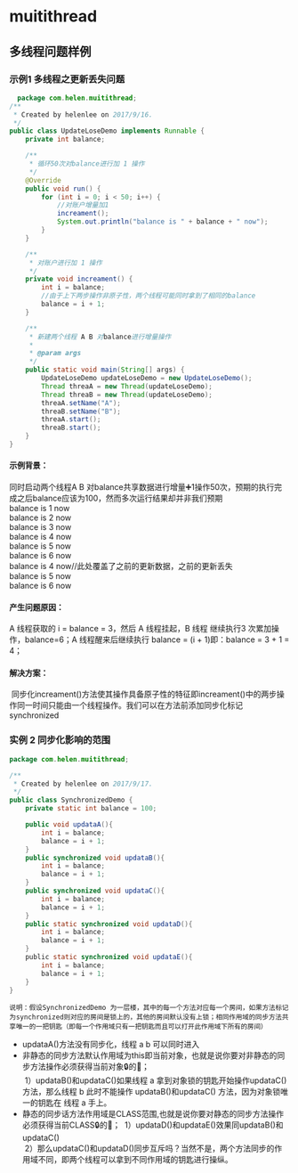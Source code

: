 # muitithread
## 多线程问题样例
### 示例1 多线程之更新丢失问题
```Java
  package com.helen.muitithread;
/**
 * Created by helenlee on 2017/9/16.
 */
public class UpdateLoseDemo implements Runnable {
    private int balance;

    /**
     * 循环50次对balance进行加 1 操作
     */
    @Override
    public void run() {
        for (int i = 0; i < 50; i++) {
            //对账户增量加1
            increament();
            System.out.println("balance is " + balance + " now");
        }
    }

    /**
     * 对账户进行加 1 操作
     */
    private void increament() {
        int i = balance;
        //由于上下两步操作非原子性，两个线程可能同时拿到了相同的balance
        balance = i + 1;
    }

    /**
     * 新建两个线程 A B 对balance进行增量操作
     *
     * @param args
     */
    public static void main(String[] args) {
        UpdateLoseDemo updateLoseDemo = new UpdateLoseDemo();
        Thread threaA = new Thread(updateLoseDemo);
        Thread threaB = new Thread(updateLoseDemo);
        threaA.setName("A");
        threaB.setName("B");
        threaA.start();
        threaB.start();
    }
}
```
#### 示例背景：
  同时启动两个线程A B 对balance共享数据进行增量➕1操作50次，预期的执行完成之后balance应该为100，然而多次运行结果却并非我们预期<br>
    balance is 1 now<br>
    balance is 2 now<br>
    balance is 3 now<br>
    balance is 4 now<br>
    balance is 5 now<br>
    balance is 6 now<br>
    balance is 4 now//此处覆盖了之前的更新数据，之前的更新丢失<br>
    balance is 5 now<br>
    balance is 6 now<br>
#### 产生问题原因：
  A 线程获取的 i = balance = 3，然后 A 线程挂起，B 线程 继续执行3 次累加操作，balance=6；A 线程醒来后继续执行 balance = (i + 1)即：balance = 3 + 1 = 4；<br>
#### 解决方案：
  同步化increament()方法使其操作具备原子性的特征即increament()中的两步操作同一时间只能由一个线程操作。我们可以在方法前添加同步化标记 synchronized 
### 实例 2 同步化影响的范围
```Java
package com.helen.muitithread;

/**
 * Created by helenlee on 2017/9/17.
 */
public class SynchronizedDemo {
    private static int balance = 100;

    public void updataA(){
        int i = balance;
        balance = i + 1;
    }
    public synchronized void updataB(){
        int i = balance;
        balance = i + 1;
    }
    public synchronized void updataC(){
        int i = balance;
        balance = i + 1;
    }
    public static synchronized void updataD(){
        int i = balance;
        balance = i + 1;
    }
    public static synchronized void updataE(){
        int i = balance;
        balance = i + 1;
    }
}
```
`说明：假设SynchronizedDemo 为一层楼，其中的每一个方法对应每一个房间，如果方法标记为synchronized则对应的房间是锁上的，其他的房间默认没有上锁；相同作用域的同步方法共享唯一的一把钥匙（即每一个作用域只有一把钥匙而且可以打开此作用域下所有的房间）`
* updataA()方法没有同步化，线程 a b 可以同时进入<br>
* 非静态的同步方法默认作用域为this即当前对象，也就是说你要对非静态的同步方法操作必须获得当前对象🔒的🔑；<br>
  1）updataB()和updataC()如果线程 a 拿到对象锁的钥匙开始操作updataC()方法，那么线程 b 此时不能操作 updataB()和updataC() 方法，因为对象锁唯一的钥匙在 线程 a 手上。<br>
* 静态的同步话方法作用域是CLASS范围,也就是说你要对静态的同步方法操作必须获得当前CLASS🔒的🔑；
  1）updataD()和updataE()效果同updataB()和updataC()<br>
  2）那么updataC()和updataD()同步互斥吗？当然不是，两个方法同步的作用域不同，即两个线程可以拿到不同作用域的钥匙进行操纵。<br>
  
  
